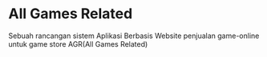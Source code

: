 # All Games Related 

Sebuah rancangan sistem Aplikasi Berbasis Website penjualan game-online untuk game store AGR(All Games Related)
